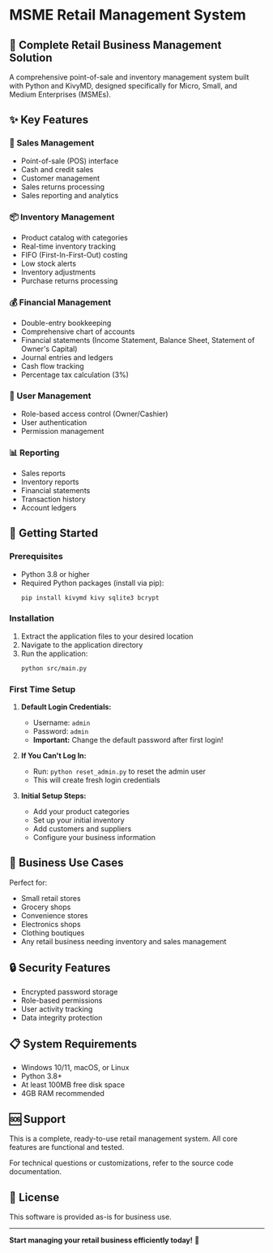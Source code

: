 # MSME Retail Management System

## 🏪 Complete Retail Business Management Solution

A comprehensive point-of-sale and inventory management system built with Python and KivyMD, designed specifically for Micro, Small, and Medium Enterprises (MSMEs).

## ✨ Key Features

### 🛒 Sales Management
- Point-of-sale (POS) interface
- Cash and credit sales
- Customer management
- Sales returns processing
- Sales reporting and analytics

### 📦 Inventory Management
- Product catalog with categories
- Real-time inventory tracking
- FIFO (First-In-First-Out) costing
- Low stock alerts
- Inventory adjustments
- Purchase returns processing

### 💰 Financial Management
- Double-entry bookkeeping
- Comprehensive chart of accounts
- Financial statements (Income Statement, Balance Sheet, Statement of Owner's Capital)
- Journal entries and ledgers
- Cash flow tracking
- Percentage tax calculation (3%)

### 👥 User Management
- Role-based access control (Owner/Cashier)
- User authentication
- Permission management

### 📊 Reporting
- Sales reports
- Inventory reports  
- Financial statements
- Transaction history
- Account ledgers

## 🚀 Getting Started

### Prerequisites
- Python 3.8 or higher
- Required Python packages (install via pip):
  ```bash
  pip install kivymd kivy sqlite3 bcrypt
  ```

### Installation
1. Extract the application files to your desired location
2. Navigate to the application directory
3. Run the application:
   ```bash
   python src/main.py
   ```

### First Time Setup
1. **Default Login Credentials:**
   - Username: `admin`
   - Password: `admin`
   - **Important:** Change the default password after first login!

2. **If You Can't Log In:**
   - Run: `python reset_admin.py` to reset the admin user
   - This will create fresh login credentials

3. **Initial Setup Steps:**
   - Add your product categories
   - Set up your initial inventory
   - Add customers and suppliers
   - Configure your business information

## 💼 Business Use Cases

Perfect for:
- Small retail stores
- Grocery shops
- Convenience stores
- Electronics shops
- Clothing boutiques
- Any retail business needing inventory and sales management

## 🔒 Security Features
- Encrypted password storage
- Role-based permissions
- User activity tracking
- Data integrity protection

## 📋 System Requirements
- Windows 10/11, macOS, or Linux
- Python 3.8+
- At least 100MB free disk space
- 4GB RAM recommended

## 🆘 Support
This is a complete, ready-to-use retail management system. All core features are functional and tested.

For technical questions or customizations, refer to the source code documentation.

## 📄 License
This software is provided as-is for business use.

---

**Start managing your retail business efficiently today!** 🚀
